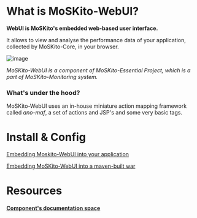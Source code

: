 # What is MoSKito-WebUI?

**WebUI is MoSKito's embedded web-based user interface.**

It allows to view and analyse the performance data of your application, collected by MoSKito-Core, in your browser.

![image](https://confluence.opensource.anotheria.net/download/attachments/21627004/moskito-webui_700px.png)

*MoSKito-WebUI is a component of MoSKito-Essential Project, which is a part of MoSKito-Monitoring system.*

### What's under the hood?

MoSKito-WebUI uses an in-house miniature action mapping framework called *ano-maf*, a set of actions and JSP's and some very basic tags.

# Install & Config

[Embedding Moskito-WebUI into your application](https://confluence.opensource.anotheria.net/display/MSK/Embedding+Moskito-WebUI+Into+Your+Application)

[Embedding MoSKito-WebUI into a maven-built war](https://confluence.opensource.anotheria.net/display/MSK/Embedding+MoSKito-WebUI+into+a+maven-built+war)

# Resources

#### [Component's documentation space](https://confluence.opensource.anotheria.net/display/MSK/MoSKito-WebUI)
